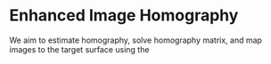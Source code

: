 # Enhanced Image Homography

We aim to estimate homography, solve homography matrix, and map images to the target surface using the